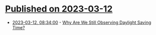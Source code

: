# [Published on 2023-03-12](index.md)

* [2023-03-12, 08:34:00](https://yro.slashdot.org/story/23/03/12/0019256/why-are-we-still-observing-daylight-saving-time?utm_source=rss1.0mainlinkanon&utm_medium=feed) - [Why Are We Still Observing Daylight Saving Time?](https://yro.slashdot.org/story/23/03/12/0019256/why-are-we-still-observing-daylight-saving-time?utm_source=rss1.0mainlinkanon&utm_medium=feed)
